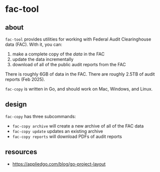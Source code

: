 # fac-tool


## about

`fac-tool` provides utilities for working with Federal Audit Clearinghouse data (FAC). With it, you can:

1. make a complete copy of the *data* in the FAC
2. update the data incrementally
3. download of all of the public audit reports from the FAC

There is roughly 6GB of data in the FAC. There are roughly 2.5TB of audit reports (Feb 2025).

`fac-copy` is written in Go, and should work on Mac, Windows, and Linux.

## design

`fac-copy` has three subcommands:

* `fac-copy archive` will create a new archive of all of the FAC data 
* `fac-copy update` updates an existing archive
* `fac-copy reports` will download PDFs of audit reports




## resources

* https://appliedgo.com/blog/go-project-layout